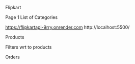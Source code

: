 Flipkart

Page 1
List of Categories

https://flipkartapi-9rry.onrender.com
http://localhost:5500/

Products

Filters wrt to products

Orders

